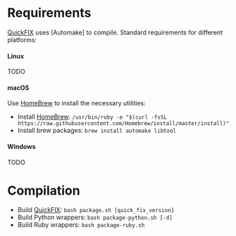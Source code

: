 # Requirements #

[QuickFIX] uses [Automake] to compile. Standard requirements for different platforms:

#### Linux ####

TODO

#### macOS ####

Use [HomeBrew] to install the necessary utilities:
* Install [HomeBrew]: `/usr/bin/ruby -e "$(curl -fsSL https://raw.githubusercontent.com/Homebrew/install/master/install)"`
* Install brew packages: `brew install automake libtool`

#### Windows ####

TODO

# Compilation #

* Build [QuickFIX]: `bash package.sh [quick_fix_version]`
* Build Python wrappers: `bash package-python.sh [-d]`
* Build Ruby wrappers: `bash package-ruby.sh`

[Autotools]: http://www.gnu.org/software/automake/manual/html_node/index.html
[HomeBrew]: http://brew.sh/
[QuickFIX]: http://www.quickfixengine.org/
[QuickFIX package index]: https://pypi.python.org/pypi/quickfix

